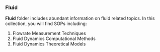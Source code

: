 ### Fluid

**Fluid** folder includes abundant information on fluid related topics. In this collection, you will find SOPs including:
1. Flowrate Measurement Techniques
2. Fluid Dynamics Computational Methods
3. Fluid Dynamics Theoretical Models